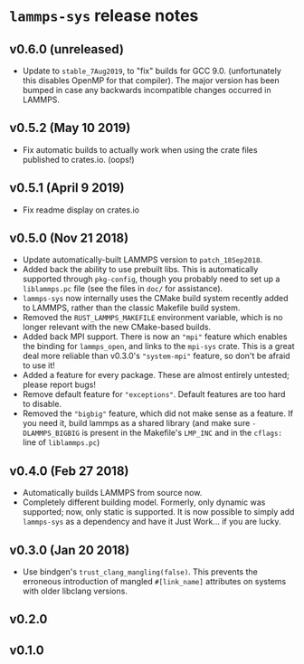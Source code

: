 # `lammps-sys` release notes
## v0.6.0 (unreleased)
- Update to `stable_7Aug2019`, to "fix" builds for GCC 9.0. (unfortunately this disables OpenMP for that compiler).  The major version has been bumped in case any backwards incompatible changes occurred in LAMMPS.
## v0.5.2 (May 10 2019)
- Fix automatic builds to actually work when using the crate files published to crates.io. (oops!)
## v0.5.1 (April 9 2019)
- Fix readme display on crates.io
## v0.5.0 (Nov 21 2018)
- Update automatically-built LAMMPS version to `patch_18Sep2018`.
- Added back the ability to use prebuilt libs.  This is automatically supported through `pkg-config`, though you probably need to set up a `liblammps.pc` file (see the files in `doc/` for assistance).
- `lammps-sys` now internally uses the CMake build system recently added to LAMMPS, rather than the classic Makefile build system.
- Removed the `RUST_LAMMPS_MAKEFILE` environment variable, which is no longer relevant with the new CMake-based builds.
- Added back MPI support.  There is now an `"mpi"` feature which enables the binding for `lammps_open`, and links to the `mpi-sys` crate. This is a great deal more reliable than v0.3.0's `"system-mpi"` feature, so don't be afraid to use it!
- Added a feature for every package. These are almost entirely untested; please report bugs!
- Remove default feature for `"exceptions"`. Default features are too hard to disable.
- Removed the `"bigbig"` feature, which did not make sense as a feature.  If you need it, build lammps as a shared library (and make sure `-DLAMMPS_BIGBIG` is present in the Makefile's `LMP_INC` and in the `cflags:` line of `liblammps.pc`)
## v0.4.0 (Feb 27 2018)
- Automatically builds LAMMPS from source now.
- Completely different building model.  Formerly, only dynamic was supported; now, only static is supported.
  It is now possible to simply add `lammps-sys` as a dependency and have it Just Work... if you are lucky.
## v0.3.0 (Jan 20 2018)
- Use bindgen's `trust_clang_mangling(false)`.  This prevents the erroneous introduction of mangled `#[link_name]` attributes on systems with older libclang versions.
## v0.2.0
## v0.1.0

